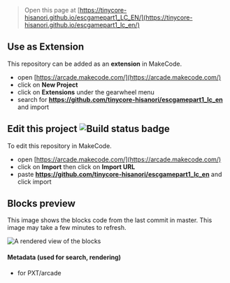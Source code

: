  


> Open this page at [https://tinycore-hisanori.github.io/escgamepart1_LC_EN/](https://tinycore-hisanori.github.io/escgamepart1_lc_en/)

## Use as Extension

This repository can be added as an **extension** in MakeCode.

* open [https://arcade.makecode.com/](https://arcade.makecode.com/)
* click on **New Project**
* click on **Extensions** under the gearwheel menu
* search for **https://github.com/tinycore-hisanori/escgamepart1_lc_en** and import

## Edit this project ![Build status badge](https://github.com/tinycore-hisanori/escgamepart1_lc_en/workflows/MakeCode/badge.svg)

To edit this repository in MakeCode.

* open [https://arcade.makecode.com/](https://arcade.makecode.com/)
* click on **Import** then click on **Import URL**
* paste **https://github.com/tinycore-hisanori/escgamepart1_lc_en** and click import

## Blocks preview

This image shows the blocks code from the last commit in master.
This image may take a few minutes to refresh.

![A rendered view of the blocks](https://github.com/tinycore-hisanori/escgamepart1_lc_en/raw/master/.github/makecode/blocks.png)

#### Metadata (used for search, rendering)

* for PXT/arcade
<script src="https://makecode.com/gh-pages-embed.js"></script><script>makeCodeRender("{{ site.makecode.home_url }}", "{{ site.github.owner_name }}/{{ site.github.repository_name }}");</script>
